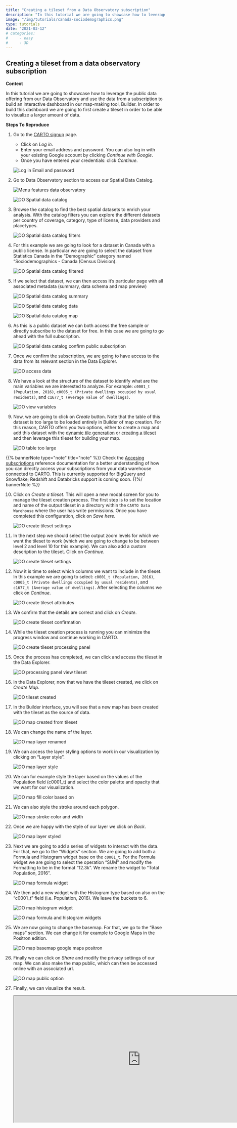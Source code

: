 ```yaml
---
title: "Creating a tileset from a Data Observatory subscription"
description: "In this tutorial we are going to showcase how to leverage the public data offering from our Data Observatory and use the data from a subscription to build an interactive dashboard in our map-making tool, Builder. In order to build this dashboard we are going to first create a tileset in order to be able to visualize a larger amount of data."
image: "/img/tutorials/canada-sociodemographics.png"
type: tutorials
date: "2021-03-12"
# categories:
#     - easy
#     - 3D
---
```


## Creating a tileset from a data observatory subscription

**Context**

In this tutorial we are going to showcase how to leverage the public data offering from our Data Observatory and use the data from a subscription to build an interactive dashboard in our map-making tool, Builder. In order to build this dashboard we are going to first create a tileset in order to be able to visualize a larger amount of data.

**Steps To Reproduce**

1. Go to the <a href="http://app.carto.com/signup" target="_blank">CARTO signup</a> page.
   - Click on *Log in*.
   - Enter your email address and password. You can also log in with your existing Google account by clicking *Continue with Google*.
   - Once you have entered your credentials: click *Continue*.

   ![Log in Email and password](/img/cloud-native-workspace/get-started/login.png)

2. Go to Data Observatory section to access our Spatial Data Catalog.

   ![Menu features data observatory](/img/cloud-native-workspace/tutorials/tutorial9_the_menu_features_data_observatory.png)

   ![DO Spatial data catalog](/img/cloud-native-workspace/tutorials/tutorial9_do_spatial_data_catalog_overview.png)

3. Browse the catalog to find the best spatial datasets to enrich your analysis. With the catalog filters you can explore the different datasets per country of coverage, category, type of license, data providers and placetypes.

   ![DO Spatial data catalog filters](/img/cloud-native-workspace/tutorials/tutorial9_do_spatial_data_catalog_filters.png)

4. For this example we are going to look for a dataset in Canada with a public license. In particular we are going to select the dataset from Statistics Canada in the “Demographic” category named “Sociodemographics - Canada (Census Division).

   ![DO Spatial data catalog filtered](/img/cloud-native-workspace/tutorials/tutorial9_do_spatial_data_catalog_filtered.png)

5. If we select that dataset, we can then access it’s particular page with all associated metadata (summary, data schema and map preview)

   ![DO Spatial data catalog summary](/img/cloud-native-workspace/tutorials/tutorial9_do_spatial_data_catalog_summary.png)

   ![DO Spatial data catalog data](/img/cloud-native-workspace/tutorials/tutorial9_do_spatial_data_catalog_data.png)

   ![DO Spatial data catalog map](/img/cloud-native-workspace/tutorials/tutorial9_do_spatial_data_catalog_map.png)

6. As this is a public dataset we can both access the free sample or directly subscribe to the dataset for free. In this case we are going to go ahead with the full subscription.

   ![DO Spatial data catalog confirm public subscription](/img/cloud-native-workspace/tutorials/tutorial9_do_catalog_confirm_public_subscription.png)

7. Once we confirm the subscription, we are going to have access to the data from its relevant section in the Data Explorer.

   ![DO access data](/img/cloud-native-workspace/tutorials/tutorial9_do_the_access_data.png)

8. We have a look at the structure of the dataset to identify what are the main variables we are interested to analyze. For example: `c0001_t (Population, 2016)`, `c0005_t (Private dwellings occupied by usual residents)`, and `c1677_t (Average value of dwellings)`.

   ![DO view variables](/img/cloud-native-workspace/tutorials/tutorial9_do_the_view_variables.png)

9. Now, we are going to click on *Create* button. Note that the table of this dataset is too large to be loaded entirely in Builder of map creation. For this reason, CARTO offers you two options, either to create a map and add this dataset with the [dynamic tile generation](../../maps/performance-considerations/#medium-size-datasets) or [creating a tileset](../../data-explorer/creating-a-tileset-from-your-data) and then leverage this tileset for building your map.

   ![DO table too large](/img/cloud-native-workspace/tutorials/tutorial9_do_warning_table_too_large.png)

{{% bannerNote type="note" title="note" %}}
Check the <a href="/data-observatory/guides/accessing-your-subscriptions-from-your-data-warehouse/" target="_blank">Accesing subscriptions</a> reference documentation for a better understanding of how you can directly access your subscriptions from your data warehouse connected to CARTO. This is currently supported for BigQuery and Snowflake; Redshift and Databricks support is coming soon.
{{%/ bannerNote %}}

10. Click on *Create a tileset*. This will open a new modal screen for you to manage the tileset creation process. The first step is to set the location and name of the output tileset in a directory within the `CARTO Data Warehouse` where the user has write permissions. Once you have completed this configuration, click on *Save here*.

    ![DO create tileset settings](/img/cloud-native-workspace/tutorials/tutorial9_do_create_tileset_destination.png)

11. In the next step we should select the output zoom levels for which we want the tileset to work (which we are going to change to be between level 2 and level 10 for this example). We can also add a custom description to the tileset. Click on *Continue*.

    ![DO create tileset settings](/img/cloud-native-workspace/tutorials/tutorial9_do_create_tileset_the_settings.png)

12. Now it is time to select which columns we want to include in the tileset. In this example we are going to select: `c0001_t (Population, 2016)`, `c0005_t (Private dwellings occupied by usual residents)`, and `c1677_t (Average value of dwellings)`. After selecting the columns we click on *Continue*.

    ![DO create tileset attributes](/img/cloud-native-workspace/tutorials/tutorial9_do_create_tileset_the_attributes.png)

13. We confirm that the details are correct and click on *Create*.

    ![DO create tileset confirmation](/img/cloud-native-workspace/tutorials/tutorial9_do_create_tileset_the_confirmation.png)

14. While the tileset creation process is running you can minimize the progress window and continue working in CARTO.

    ![DO create tileset processing panel](/img/cloud-native-workspace/tutorials/tutorial9_do_create_tileset_processing_panel.png)

15. Once the process has completed, we can click and access the tileset in the Data Explorer.

    ![DO processing panel view tileset](/img/cloud-native-workspace/tutorials/tutorial9_do_processing_panel_view_tileset.png)

16. In the Data Explorer, now that we have the tileset created, we click on *Create Map*.

    ![DO tileset created](/img/cloud-native-workspace/tutorials/tutorial9_do_tileset_created.png)

17. In the Builder interface, you will see that a new map has been created with the tileset as the source of data.

    ![DO map created from tileset](/img/cloud-native-workspace/tutorials/tutorial9_de_map_from_tileset.png)

18. We can change the name of the layer.

    ![DO map layer renamed](/img/cloud-native-workspace/tutorials/tutorial9_do_map_layer_renaming.png)

19. We can access the layer styling options to work in our visualization by clicking on “Layer style”.

    ![DO map layer style](/img/cloud-native-workspace/tutorials/tutorial9_do_map_select_layer_style.png)

20. We can for example style the layer based on the values of the Population field (c0001_t) and select the color palette and opacity that we want for our visualization.

    ![DO map fill color based on](/img/cloud-native-workspace/tutorials/tutorial9_do_map_fill_color_based_on_field.png)

21. We can also style the stroke around each polygon.

    ![DO map stroke color and width](/img/cloud-native-workspace/tutorials/tutorial9_do_map_stroke_color_and_width.png)

22. Once we are happy with the style of our layer we click on *Back*.

    ![DO map layer styled](/img/cloud-native-workspace/tutorials/tutorial9_do_map_styled.png)

23. Next we are going to add a series of widgets to interact with the data. For that, we go to the “Widgets” section. We are going to add both a Formula and Histogram widget base on the `c0001_t`. For the Formula widget we are going to select the operation “SUM” and modify the Formatting to be in the format “12.3k”. We rename the widget to “Total Population, 2016”.

    ![DO map formula widget](/img/cloud-native-workspace/tutorials/tutorial9_do_map_formula_widget.png)

24. We then add a new widget with the Histogram type based on also on the “c0001_t” field (i.e. Population, 2016). We leave the buckets to 6.

    ![DO map histogram widget](/img/cloud-native-workspace/tutorials/tutorial9_do_map_histogram_widget.png)

    ![DO map formula and histogram widgets](/img/cloud-native-workspace/tutorials/tutorial9_do_map_formula_and_histogram_widget.png)

25. We are now going to change the basemap. For that, we go to the “Base maps” section. We can change it for example to Google Maps in the Positron edition.

    ![DO map basemap google maps positron](/img/cloud-native-workspace/tutorials/tutorial9_do_map_googlemaps_positron.png)

26. Finally we can click on *Share* and modify the privacy settings of our map. We can also make the map public, which can then be accessed online with an associated url.

    ![DO map public option](/img/cloud-native-workspace/tutorials/tutorial9_do_map_public_map_options.png)

27. Finally, we can visualize the result.

    <iframe width="800px" height="400px" src="https://gcp-us-east1.app.carto.com/map/20bcf2b8-b50b-426b-a918-cc31e2400027"></iframe>
